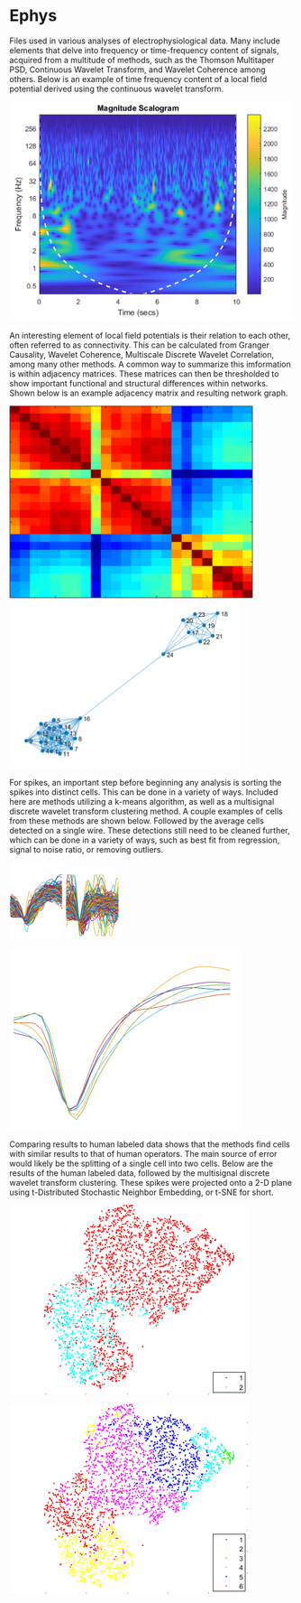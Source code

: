 # Ephys
Files used in various analyses of electrophysiological data. Many include elements that delve into frequency or time-frequency content of signals, acquired from a multitude of methods, such as the Thomson Multitaper PSD, Continuous Wavelet Transform, and Wavelet Coherence among others. Below is an example of time frequency content of a local field potential derived using the continuous wavelet transform. 

![Continuous Wavelet Transform](https://github.com/Cheer-Lab/Ephys/blob/master/cwtEx.PNG)



An interesting element of local field potentials is their relation to each other, often referred to as connectivity. This can be calculated from Granger Causality, Wavelet Coherence, Multiscale Discrete Wavelet Correlation, among many other methods. A common way to summarize this imformation is within adjacency matrices. These matrices can then be thresholded to show important functional and structural differences within networks. Shown below is an example adjacency matrix and resulting network graph.

![](https://github.com/Cheer-Lab/Ephys/blob/master/adjEx.PNG) ![](https://github.com/Cheer-Lab/Ephys/blob/master/networkEx.PNG)

For spikes, an important step before beginning any analysis is sorting the spikes into distinct cells. This can be done in a variety of ways. Included here are methods utilizing a k-means algorithm, as well as a multisignal discrete wavelet transform clustering method. A couple examples of cells from these methods are shown below. Followed by the average cells detected on a single wire. These detections still need to be cleaned further, which can be done in a variety of ways, such as best fit from regression, signal to noise ratio, or removing outliers. 

![](https://github.com/Cheer-Lab/Ephys/blob/master/spkClustEx.PNG) ![](https://github.com/Cheer-Lab/Ephys/blob/master/spkClustEx2.PNG)

![](https://github.com/Cheer-Lab/Ephys/blob/master/spkAvgCells.PNG)

Comparing results to human labeled data shows that the methods find cells with similar results to that of human operators. The main source of error would likely be the splitting of a single cell into two cells. Below are the results of the human labeled data, followed by the multisignal discrete wavelet transform clustering. These spikes were projected onto a 2-D plane using t-Distributed Stochastic Neighbor Embedding, or t-SNE for short. 

![](https://github.com/Cheer-Lab/Ephys/blob/master/tsnePlxClustEx.PNG)

![](https://github.com/Cheer-Lab/Ephys/blob/master/tsneMdwtClustEx.PNG)
 
